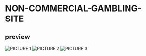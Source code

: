 # NON-COMMERCIAL-GAMBLING-SITE

## preview

![PICTURE 1](https://github.com/Daqy/Non-commercial-Gambling-site/blob/master/preview/Screenshot%202023-01-25%20at%2015.33.39.png)
![PICTURE 2](https://github.com/Daqy/Non-commercial-Gambling-site/blob/master/preview/Screenshot%202023-01-25%20at%2015.33.49.png)
![PICTURE 3](https://github.com/Daqy/Non-commercial-Gambling-site/blob/master/preview/Screenshot%202023-01-25%20at%2015.34.34.png)
